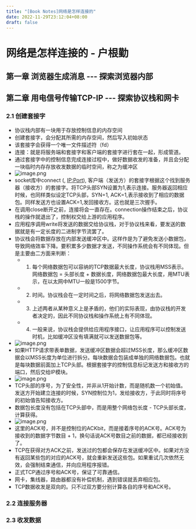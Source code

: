 ```yaml
---
title: "[Book Notes]网络是怎样连接的"
date: 2022-11-29T23:12:04+08:00
draft: false
---
```


# 网络是怎样连接的 - 户根勤
## 第一章 浏览器生成消息 --- 探索浏览器内部
## 第二章 用电信号传输TCP-IP --- 探索协议栈和网卡
### 2.1 创建套接字

- 协议栈内部有一块用于存放控制信息的内存空间
- 创建套接字，会分配其所需的内存空间，然后写入初始状态
- 该套接字会获得一个唯一文件描述符（fd）
- 连接：就是将服务端和套接字和客户端的套接字进行套在一起，形成管道。
- 通过套接字中的控制信息完成连接过程中，做好数据收发的准备，并且会分配一块临时内存存放收发数据的临时空间，称之为缓冲区
- ![image.png](https://cdn.nlark.com/yuque/0/2022/png/27466443/1669729511531-a6711d9a-9fce-4673-aa61-1429a91171cc.png#averageHue=%23b1dae9&clientId=u4fa29f8e-1a7c-4&crop=0&crop=0&crop=1&crop=1&from=paste&height=832&id=ue2b70044&margin=%5Bobject%20Object%5D&name=image.png&originHeight=832&originWidth=690&originalType=binary&ratio=1&rotation=0&showTitle=false&size=503085&status=done&style=none&taskId=u89350335-5cab-49c7-9e54-44cd1bf05c0&title=&width=690)
- socket库中connect (<fd>, <IP:Port>), 客户端（发送方）的套接字根据这个找到服务器（接收方）的套接字。将TCP头部SYN设置为1,表示连接。服务器返回相应时候，也同样类似设定TCP头部，SYN=1, ACK=1,表示接收到了相应的数据包。同样发送方也设置ACK=1,发回接收方。这也就是三次握手。
- 在调用close断开之前，连接将会一直存在。connection操作结束之后，协议栈的操作就退出了，控制权交给上游的应用程序。
- 应用程序调用write将发送的数据交给协议栈，对于协议栈来看，要发送的数据就是有一定长度的二进制字节流罢了。
- 协议栈会将数据存放在内部发送缓冲区中。这样作是为了避免发送小数据包，导致网络效率下降。要积累多少数据才发送，不同操作系统会有不同体现。但是主要由二方面来判断：
   - 1. 每个网络数据包可以容纳的TCP数据最大长度，协议栈用MSS表示。网络数据包 = 头部长度 + 数据长度，网络数据包最大长度，用MTU表示，在以太网中MTU一般是1500字节。
   - 2. 时间。协议栈会在一定时间之后，将网络数据包发送出去。
   - 3. 上述两者从某种意义上是矛盾的，他们的实际表现，由协议栈的开发者决定的，因此不同协议栈和操作系统上有不同体现。
   - 4. 一般来说，协议栈会提供给应用程序接口，让应用程序可以控制发送时机，比如缓冲区没有填满就可以发送数据包等。
- ![image.png](https://cdn.nlark.com/yuque/0/2022/png/27466443/1669730666478-2cdbc9f9-9150-4407-afd4-3270e867b688.png#averageHue=%23fafaf7&clientId=u4fa29f8e-1a7c-4&crop=0&crop=0&crop=1&crop=1&from=paste&height=406&id=ua29e3d07&margin=%5Bobject%20Object%5D&name=image.png&originHeight=406&originWidth=879&originalType=binary&ratio=1&rotation=0&showTitle=false&size=171754&status=done&style=none&taskId=u17160f82-1109-4ca8-9a03-33204214f1f&title=&width=879)
- 如果HTTP请求带表单数据，发送缓冲区数据会超过MSS长度，那么缓冲区数据会以MSS长度为单位进行拆分。每块数据会包装成单独的网络数据包。也就是每块数据前面加上TCP头部。根据套接字的控制信息标记发送方和接收方的端口，然后交给IP模块。
- ![image.png](https://cdn.nlark.com/yuque/0/2022/png/27466443/1669730886302-6095a738-e944-42be-84b6-6556a8a47612.png#averageHue=%23f9f9f9&clientId=u4fa29f8e-1a7c-4&crop=0&crop=0&crop=1&crop=1&from=paste&height=683&id=u5bc23d15&margin=%5Bobject%20Object%5D&name=image.png&originHeight=683&originWidth=876&originalType=binary&ratio=1&rotation=0&showTitle=false&size=193243&status=done&style=none&taskId=u85cdb98e-4d92-4bb9-876c-6cc9df3963d&title=&width=876)
- TCP头部的序号，为了安全性，并非从1开始计数，而是随机数一个初始值。发送方开始建立连接的时候，SYN控制位为1，发给接收方，于此同时将序号的初始值告知接收方。
- 数据包长度没有包括在TCP头部中，而是用整个网络包长度 - TCP头部长度，计算获得。
- ![image.png](https://cdn.nlark.com/yuque/0/2022/png/27466443/1669731302460-32337305-e2d5-4484-8ccb-445f4a727168.png#averageHue=%23f5f5f4&clientId=u4fa29f8e-1a7c-4&crop=0&crop=0&crop=1&crop=1&from=paste&height=844&id=u34a8c6ad&margin=%5Bobject%20Object%5D&name=image.png&originHeight=844&originWidth=612&originalType=binary&ratio=1&rotation=0&showTitle=false&size=196820&status=done&style=none&taskId=u25ab99b9-d788-4767-b0ea-8114905fcac&title=&width=612)
- 这里的ACK号，并不是控制位的ACKbit，而是接着序号的ACK号。ACK号为接收到的数据字节数目 + 1，换句话说ACK号数目之前的数据，都已经接收到了。
- TCP在获得对方ACK之前，发送过的包都会保存在发送缓冲区中。如果对方没有返回某些包的对应的ACK号，就会重新发送这些包。如果重试几次依然无效，会强制结束通信，并向应用程序报错。
- 正式TCP通过序号和ACK号，保证了可靠通信。
- 网卡，集线器，路由器都没有补偿机制，遇到错误就丢弃相应包。
- TCP数据收发是双向的。只不过双方要分别计算各自的序号和ACK号。
### 2.2 连接服务器
### 2.3 收发数据


